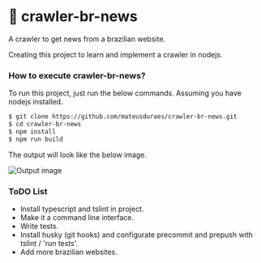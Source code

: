 # :newspaper:  crawler-br-news

A crawler to get news from a brazilian website.

Creating this project to learn and implement a crawler in nodejs.

### How to execute crawler-br-news?

To run this project, just run the below commands. Assuming you have nodejs installed.

```sh
$ git clone https://github.com/mateusduraes/crawler-br-news.git
$ cd crawler-br-news
$ npm install
$ npm run build
```

The output will look like the below image.

![Output image](/output.png)



### ToDO List


* Install typescript and tslint in project.
* Make it a command line interface.
* Write tests.
* Install husky (git hooks) and configurate precommit and prepush with tslint / 'run tests'.
* Add more brazilian websites.
